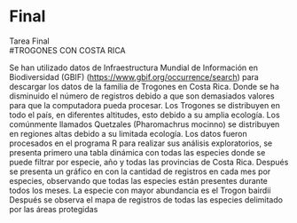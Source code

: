 # Final
Tarea Final  
#TROGONES CON COSTA RICA

Se han utilizado datos de Infraestructura Mundial de Información en Biodiversidad (GBIF) (https://www.gbif.org/occurrence/search) para descargar los datos de la familia de Trogones en Costa Rica.   Donde se ha disminuido el número de registros debido a que son demasiados valores para que la computadora pueda procesar. 
Los Trogones se distribuyen en todo el país, en diferentes altitudes, esto debido a su amplia ecología. Los comúnmente llamados Quetzales (Pharomachrus mocinno) se distribuyen en regiones altas debido a su limitada ecología. 
Los datos fueron procesados en el programa R para realizar sus análisis exploratorios, se presenta primero una tabla dinámica con todas las especies donde se puede filtrar por especie, año y todas las provincias de Costa Rica. 
Después se presenta un gráfico en con la cantidad de registros en cada mes por especies, observando que todas las especies están presentes durante todos los meses. La especie con mayor abundancia es el Trogon bairdii
Después se observa el mapa de registros de todas las especies delimitado por las áreas protegidas 
